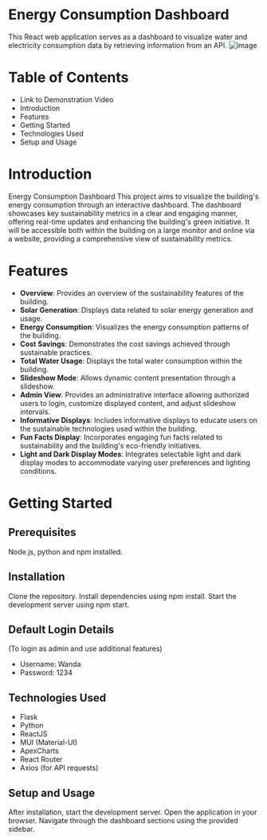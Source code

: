# Energy Consumption Dashboard
This React web application serves as a dashboard to visualize water and electricity consumption data by retrieving information from an API. 
![image](https://github.com/soniah770/Energy_Consumption/assets/59695002/eae1c09c-1e1c-492c-ad1c-324a898cb476)

# Table of Contents
* Link to Demonstration Video
* Introduction
* Features
* Getting Started
* Technologies Used
* Setup and Usage
  

# Introduction
Energy Consumption Dashboard
This project aims to visualize the building's energy consumption through an interactive dashboard. The dashboard showcases key sustainability metrics in a clear and engaging manner, offering real-time updates and enhancing the building's green initiative. It will be accessible both within the building on a large monitor and online via a website, providing a comprehensive view of sustainability metrics.

# Features
- **Overview**: Provides an overview of the sustainability features of the building.
- **Solar Generation**: Displays data related to solar energy generation and usage.
- **Energy Consumption**: Visualizes the energy consumption patterns of the building.
- **Cost Savings**: Demonstrates the cost savings achieved through sustainable practices.
- **Total Water Usage**: Displays the total water consumption within the building.
- **Slideshow Mode**: Allows dynamic content presentation through a slideshow.
- **Admin View**: Provides an administrative interface allowing authorized users to login, customize displayed content, and adjust slideshow intervals.
- **Informative Displays**: Includes informative displays to educate users on the sustainable technologies used within the building.
- **Fun Facts Display**: Incorporates engaging fun facts related to sustainability and the building's eco-friendly initiatives.
- **Light and Dark Display Modes**: Integrates selectable light and dark display modes to accommodate varying user preferences and lighting conditions.

# Getting Started

## Prerequisites
Node.js, python and npm installed.

## Installation
Clone the repository.
Install dependencies using npm install.
Start the development server using npm start.

## Default Login Details
(To login as admin and use additional features)
- Username: Wanda
- Password: 1234

## Technologies Used
- Flask
- Python
- ReactJS
- MUI (Material-UI)
- ApexCharts
- React Router
- Axios (for API requests)

## Setup and Usage
After installation, start the development server.
Open the application in your browser.
Navigate through the dashboard sections using the provided sidebar.


